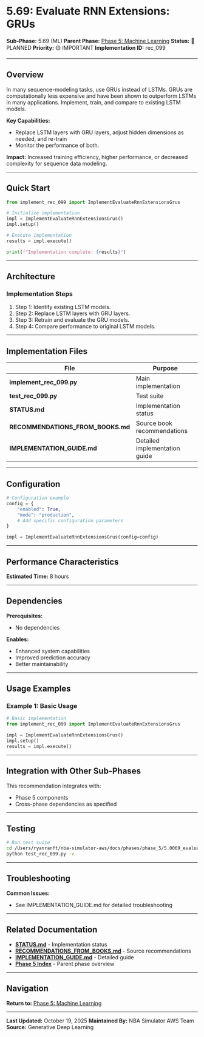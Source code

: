# 5.69: Evaluate RNN Extensions: GRUs

**Sub-Phase:** 5.69 (ML)
**Parent Phase:** [Phase 5: Machine Learning](../PHASE_5_INDEX.md)
**Status:** 🔵 PLANNED
**Priority:** 🟡 IMPORTANT
**Implementation ID:** rec_099

---

## Overview

In many sequence-modeling tasks, use GRUs instead of LSTMs. GRUs are computationally less expensive and have been shown to outperform LSTMs in many applications. Implement, train, and compare to existing LSTM models.

**Key Capabilities:**
- Replace LSTM layers with GRU layers, adjust hidden dimensions as needed, and re-train
- Monitor the performance of both.

**Impact:**
Increased training efficiency, higher performance, or decreased complexity for sequence data modeling.

---

## Quick Start

```python
from implement_rec_099 import ImplementEvaluateRnnExtensionsGrus

# Initialize implementation
impl = ImplementEvaluateRnnExtensionsGrus()
impl.setup()

# Execute implementation
results = impl.execute()

print(f"Implementation complete: {results}")
```

---

## Architecture

### Implementation Steps

1. Step 1: Identify existing LSTM models.
2. Step 2: Replace LSTM layers with GRU layers.
3. Step 3: Retrain and evaluate the GRU models.
4. Step 4: Compare performance to original LSTM models.

---

## Implementation Files

| File | Purpose |
|------|---------|
| **implement_rec_099.py** | Main implementation |
| **test_rec_099.py** | Test suite |
| **STATUS.md** | Implementation status |
| **RECOMMENDATIONS_FROM_BOOKS.md** | Source book recommendations |
| **IMPLEMENTATION_GUIDE.md** | Detailed implementation guide |

---

## Configuration

```python
# Configuration example
config = {
    "enabled": True,
    "mode": "production",
    # Add specific configuration parameters
}

impl = ImplementEvaluateRnnExtensionsGrus(config=config)
```

---

## Performance Characteristics

**Estimated Time:** 8 hours

---

## Dependencies

**Prerequisites:**
- No dependencies

**Enables:**
- Enhanced system capabilities
- Improved prediction accuracy
- Better maintainability

---

## Usage Examples

### Example 1: Basic Usage

```python
# Basic implementation
from implement_rec_099 import ImplementEvaluateRnnExtensionsGrus

impl = ImplementEvaluateRnnExtensionsGrus()
impl.setup()
results = impl.execute()
```

---

## Integration with Other Sub-Phases

This recommendation integrates with:
- Phase 5 components
- Cross-phase dependencies as specified

---

## Testing

```bash
# Run test suite
cd /Users/ryanranft/nba-simulator-aws/docs/phases/phase_5/5.0069_evaluate_rnn_extensions_grus
python test_rec_099.py -v
```

---

## Troubleshooting

**Common Issues:**
- See IMPLEMENTATION_GUIDE.md for detailed troubleshooting

---

## Related Documentation

- **[STATUS.md](STATUS.md)** - Implementation status
- **[RECOMMENDATIONS_FROM_BOOKS.md](RECOMMENDATIONS_FROM_BOOKS.md)** - Source recommendations
- **[IMPLEMENTATION_GUIDE.md](IMPLEMENTATION_GUIDE.md)** - Detailed guide
- **[Phase 5 Index](../PHASE_5_INDEX.md)** - Parent phase overview

---

## Navigation

**Return to:** [Phase 5: Machine Learning](../PHASE_5_INDEX.md)

---

**Last Updated:** October 19, 2025
**Maintained By:** NBA Simulator AWS Team
**Source:** Generative Deep Learning
